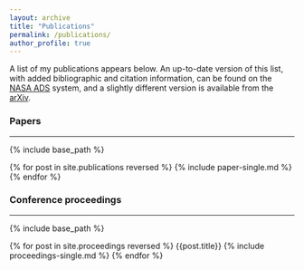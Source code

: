 ```yaml
---
layout: archive
title: "Publications"
permalink: /publications/
author_profile: true
---
```


A list of my publications appears below. An up-to-date version of this list, with added bibliographic and citation information, can be found on the [NASA ADS](https://ui.adsabs.harvard.edu/search/q=%20author%3A%22nadathur%2C%20seshadri%22&sort=date%20desc%2C%20bibcode%20desc&p_=0) system, and a slightly different version is available from the [arXiv](https://arxiv.org/a/nadathur_s_1.html).

### Papers
----
{% include base_path %}

{% for post in site.publications reversed %}
  {% include paper-single.md %}
{% endfor %}

### Conference proceedings
----
{% include base_path %}

{% for post in site.proceedings reversed %}
  {{post.title}}
  {% include proceedings-single.md %}
{% endfor %}
